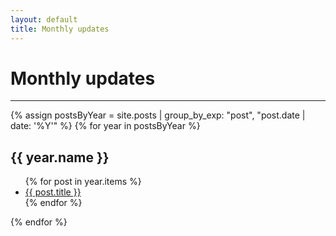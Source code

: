 ```yaml
---
layout: default
title: Monthly updates
---
```


# Monthly updates

<hr>

{% assign postsByYear = site.posts | group_by_exp: "post", "post.date | date: '%Y'" %}
{% for year in postsByYear %}
  <h2>{{ year.name }}</h2>
  <ul>
    {% for post in year.items %}
   <li><a href="{{ site.baseurl }}{{ post.url }}">{{ post.title }}</a></li>
    {% endfor %}
  </ul>
{% endfor %}



<!-- {% assign postsByYearMonth = site.posts | group_by_exp: "post", "post.date | date: '%B %Y'" %}
{% for yearMonth in postsByYearMonth %}
  <h2>{{ yearMonth.name }}</h2>
  <ul>
    {% for post in yearMonth.items %}
      <li><a href="{{ site.baseurl }}{{ post.url }}">{{ post.title }}</a></li>
    {% endfor %}
  </ul>
{% endfor %}-->
